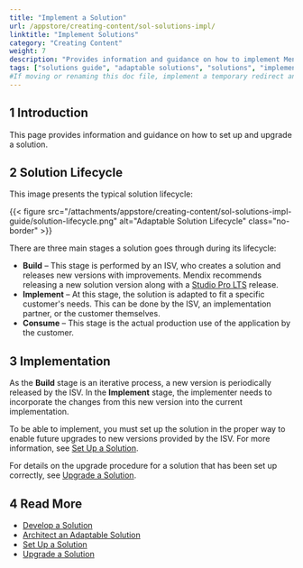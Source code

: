 ```yaml
---
title: "Implement a Solution"
url: /appstore/creating-content/sol-solutions-impl/
linktitle: "Implement Solutions"
category: "Creating Content"
weight: 7
description: "Provides information and guidance on how to implement Mendix solutions."
tags: ["solutions guide", "adaptable solutions", "solutions", "implement solution", "set up solution", "upgrade solution"]
#If moving or renaming this doc file, implement a temporary redirect and let the respective team know they should update the URL in the product. See Mapping to Products for more details.
---
```


## 1 Introduction

This page provides information and guidance on how to set up and upgrade a solution.

## 2 Solution Lifecycle

This image presents the typical solution lifecycle:

{{< figure src="/attachments/appstore/creating-content/sol-solutions-impl-guide/solution-lifecycle.png" alt="Adaptable Solution Lifecycle" class="no-border" >}}

There are three main stages a solution goes through during its lifecycle:

* **Build** – This stage is performed by an ISV, who creates a solution and releases new versions with improvements. Mendix recommends releasing a new solution version along with a [Studio Pro LTS](/releasenotes/studio-pro/lts-mts/#lts) release.
* **Implement** – At this stage, the solution is adapted to fit a specific customer's needs. This can be done by the ISV, an implementation partner, or the customer themselves.
* **Consume** – This stage is the actual production use of the application by the customer.

## 3 Implementation

As the **Build** stage is an iterative process, a new version is periodically released by the ISV. In the **Implement** stage, the implementer needs to incorporate the changes from this new version into the current implementation.

To be able to implement, you must set up the solution in the proper way to enable future upgrades to new versions provided by the ISV. For more information, see [Set Up a Solution](/appstore/creating-content/sol-set-up/).

For details on the upgrade procedure for a solution that has been set up correctly, see [Upgrade a Solution](/appstore/creating-content/sol-upgrade/).

## 4 Read More

* [Develop a Solution](/appstore/creating-content/sol-adapt/)
* [Architect an Adaptable Solution](/appstore/creating-content/sol-architecting/)
* [Set Up a Solution](/appstore/creating-content/sol-set-up/)
* [Upgrade a Solution](/appstore/creating-content/sol-upgrade/)
